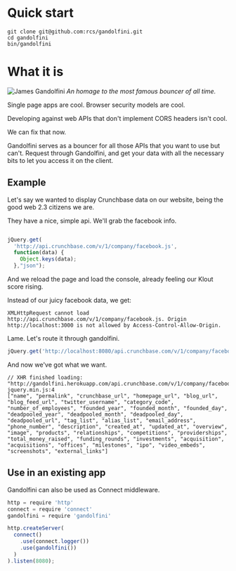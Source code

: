 # Quick start

```
git clone git@github.com:rcs/gandolfini.git
cd gandolfini
bin/gandolfini

```

# What it is
![James Gandolfini](http://upload.wikimedia.org/wikipedia/commons/thumb/0/03/JamesGandolfiniSept11TIFF.jpg/192px-JamesGandolfiniSept11TIFF.jpg)
*An homage to the most famous bouncer of all time.*


Single page apps are cool.
Browser security models are cool.

Developing against web APIs that don't implement CORS headers isn't cool.

We can fix that now.


Gandolfini serves as a bouncer for all those APIs that you want to use but can't. Request through Gandolfini, and get your data with all the necessary bits to let you access it on the client.

## Example


Let's say we wanted to display Crunchbase data on our website, being the good web 2.3 citizens we are.


They have a nice, simple api. We'll grab the facebook info.

```javascript

jQuery.get(
  'http://api.crunchbase.com/v/1/company/facebook.js',
  function(data) {
    Object.keys(data);
  },"json");

```

And we reload the page and load the console, already feeling our Klout score rising.

Instead of our juicy facebook data, we get:
```
XMLHttpRequest cannot load http://api.crunchbase.com/v/1/company/facebook.js. Origin http://localhost:3000 is not allowed by Access-Control-Allow-Origin.
```

Lame. Let's route it through gandolfini.

```javascript
jQuery.get('http://localhost:8080/api.crunchbase.com/v/1/company/facebook.js', function()…
```

And now we've got what we want.

```
// XHR finished loading: "http://gandolfini.herokuapp.com/api.crunchbase.com/v/1/company/facebook.js". jquery.min.js:4
["name", "permalink", "crunchbase_url", "homepage_url", "blog_url", "blog_feed_url", "twitter_username", "category_code", "number_of_employees", "founded_year", "founded_month", "founded_day", "deadpooled_year", "deadpooled_month", "deadpooled_day", "deadpooled_url", "tag_list", "alias_list", "email_address", "phone_number", "description", "created_at", "updated_at", "overview", "image", "products", "relationships", "competitions", "providerships", "total_money_raised", "funding_rounds", "investments", "acquisition", "acquisitions", "offices", "milestones", "ipo", "video_embeds", "screenshots", "external_links"]
```



## Use in an existing app

Gandolfini can also be used as Connect middleware.

```javascript
http = require 'http'
connect = require 'connect'
gandolfini = require 'gandolfini'

http.createServer(
  connect()
    .use(connect.logger())
    .use(gandolfini())
  )
).listen(8080);
```


